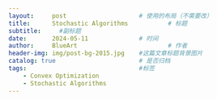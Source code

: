 ```yaml
---
layout:     post   				    # 使用的布局（不需要改）
title:      Stochastic Algorithms			# 标题 
subtitle:     #副标题
date:       2024-05-11 				# 时间
author:     BlueArt 						# 作者
header-img: img/post-bg-2015.jpg 	#这篇文章标题背景图片
catalog: true 						# 是否归档
tags:								#标签
    - Convex Optimization
    - Stochastic Algorithms
---
```



